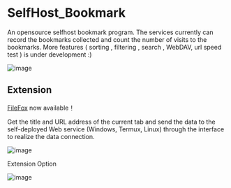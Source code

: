 # SelfHost_Bookmark

An opensource selfhost bookmark program. The services currently can record the bookmarks collected and count the number of visits to the bookmarks. More features ( sorting , filtering , search , WebDAV, url speed test ) is under development :)

![image](https://github.com/ConfigurableTools/selfhost_bookmark/assets/155286068/c852ce3f-8483-4aca-8d8b-ab648dadeffb)

## Extension

[FileFox](https://addons.mozilla.org/zh-CN/firefox/addon/selfhostbookmark/) now available！

Get the title and URL address of the current tab and send the data to the self-deployed Web service (Windows, Termux, Linux) through the interface to realize the data connection.

![image](https://github.com/ConfigurableTools/selfhost_bookmark/assets/155286068/3786f6df-96ea-4d72-a8fe-4f9db7abaf51)

Extension Option

![image](https://github.com/ConfigurableTools/selfhost_bookmark/assets/155286068/ae8fd432-291a-4d7d-baa0-112211d27702)
